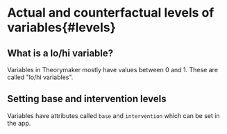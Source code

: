 



# Actual and counterfactual levels of variables{#levels}

## What is a lo/hi variable? 

Variables in Theorymaker mostly have values between 0 and 1. These are called "lo/hi variables".

## Setting base and intervention levels

Variables have attributes called `base` and `intervention` which can be set in the app.